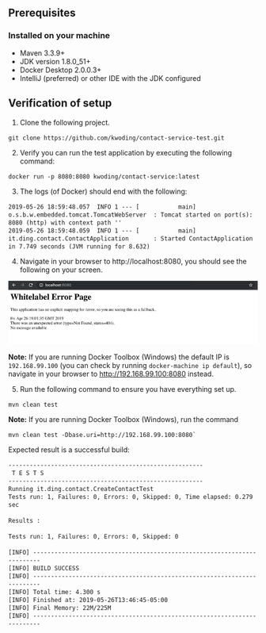 ## Prerequisites

### Installed on your machine
- Maven 3.3.9+
- JDK version 1.8.0_51+
- Docker Desktop 2.0.0.3+
- IntelliJ (preferred) or other IDE with the JDK configured

## Verification of setup

1. Clone the following project.
```
git clone https://github.com/kwoding/contact-service-test.git
```

2. Verify you can run the test application by executing the following command:
```
docker run -p 8080:8080 kwoding/contact-service:latest
```

3. The logs (of Docker) should end with the following:
```
2019-05-26 18:59:48.057  INFO 1 --- [           main] o.s.b.w.embedded.tomcat.TomcatWebServer  : Tomcat started on port(s): 8080 (http) with context path ''
2019-05-26 18:59:48.059  INFO 1 --- [           main] it.ding.contact.ContactApplication       : Started ContactApplication in 7.749 seconds (JVM running for 8.632)
```

4. Navigate in your browser to http://localhost:8080, you should see the following on your screen.

![Default 404 page](./img/404_page.png)

**Note:** If you are running Docker Toolbox (Windows) the default IP is `192.168.99.100` (you can check by running `docker-machine ip default`), so navigate in your browser to http://192.168.99.100:8080 instead.

5. Run the following command to ensure you have everything set up.

```
mvn clean test
```

**Note:** If you are running Docker Toolbox (Windows), run the command
```
mvn clean test -Dbase.uri=http://192.168.99.100:8080`
```

Expected result is a successful build:
```
-------------------------------------------------------
 T E S T S
-------------------------------------------------------
Running it.ding.contact.CreateContactTest
Tests run: 1, Failures: 0, Errors: 0, Skipped: 0, Time elapsed: 0.279 sec

Results :

Tests run: 1, Failures: 0, Errors: 0, Skipped: 0

[INFO] ------------------------------------------------------------------------
[INFO] BUILD SUCCESS
[INFO] ------------------------------------------------------------------------
[INFO] Total time: 4.300 s
[INFO] Finished at: 2019-05-26T13:46:45-05:00
[INFO] Final Memory: 22M/225M
[INFO] ------------------------------------------------------------------------
```
